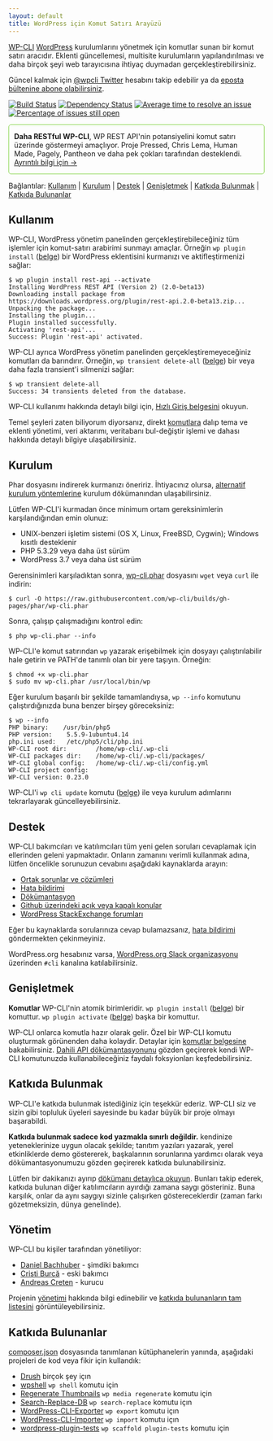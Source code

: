 ```yaml
---
layout: default
title: WordPress için Komut Satırı Arayüzü
---
```


[WP-CLI](https://wp-cli.org/) [WordPress](https://wordpress.org/) kurulumlarını yönetmek için komutlar sunan bir komut satırı aracıdır. Eklenti güncellemesi, multisite kurulumların yapılandırılması ve daha birçok şeyi web tarayıcısına ihtiyaç duymadan gerçekleştirebilirsiniz.


Güncel kalmak için [@wpcli Twitter](https://twitter.com/wpcli) hesabını takip edebilir ya da  [eposta bültenine abone olabilirsiniz](http://wp-cli.us13.list-manage.com/subscribe?u=0615e4d18f213891fc000adfd&id=8c61d7641e).


[![Build Status](https://travis-ci.org/wp-cli/wp-cli.png?branch=master)](https://travis-ci.org/wp-cli/wp-cli) [![Dependency Status](https://gemnasium.com/badges/github.com/wp-cli/wp-cli.svg)](https://gemnasium.com/github.com/wp-cli/wp-cli) [![Average time to resolve an issue](http://isitmaintained.com/badge/resolution/wp-cli/wp-cli.svg)](http://isitmaintained.com/project/wp-cli/wp-cli "Average time to resolve an issue") [![Percentage of issues still open](http://isitmaintained.com/badge/open/wp-cli/wp-cli.svg)](http://isitmaintained.com/project/wp-cli/wp-cli "Percentage of issues still open")


<div style="
	border: 1px solid #7AD03A;
	-webkit-border-radius: 5px;
	-moz-border-radius: 5px;
	border-radius: 5px;
	padding-left: 10px;
	padding-right: 10px;
">
	<p><strong>Daha RESTful WP-CLI</strong>, WP REST API'nin potansiyelini komut satırı üzerinde göstermeyi amaçlıyor. Proje Pressed, Chris Lema, Human Made, Pagely, Pantheon ve daha pek çokları tarafından desteklendi. <a href="https://wp-cli.org/restful/">Ayrıntılı bilgi için &rarr;</a></p>
</div>

Bağlantılar: [Kullanım](#kullanm) &#124; [Kurulum](#kurulum) &#124; [Destek](#destek) &#124; [Genişletmek](#geniletmek) &#124; [Katkıda Bulunmak](#katkda-bulunmak) &#124; [Katkıda Bulunanlar](#katkda-bulunanlar)

## Kullanım

WP-CLI, WordPress yönetim panelinden gerçekleştirebileceğiniz tüm işlemler için komut-satırı arabirimi sunmayı amaçlar. Örneğin `wp plugin install` ([belge](https://wp-cli.org/commands/plugin/install/)) bir WordPress eklentisini kurmanızı ve aktifleştirmenizi sağlar:


```
$ wp plugin install rest-api --activate
Installing WordPress REST API (Version 2) (2.0-beta13)
Downloading install package from https://downloads.wordpress.org/plugin/rest-api.2.0-beta13.zip...
Unpacking the package...
Installing the plugin...
Plugin installed successfully.
Activating 'rest-api'...
Success: Plugin 'rest-api' activated.
```

WP-CLI ayrıca WordPress yönetim panelinden gerçekleştiremeyeceğiniz komutları da barındırır. Örneğin, `wp transient delete-all` ([belge](https://wp-cli.org/commands/transient/delete-all/)) bir veya daha fazla transient'i silmenizi sağlar:


```
$ wp transient delete-all
Success: 34 transients deleted from the database.
```

WP-CLI kullanımı hakkında detaylı bilgi için, [Hızlı Giriş belgesini](https://wp-cli.org/docs/quick-start/) okuyun.

Temel şeyleri zaten biliyorum diyorsanız, direkt [komutlara](https://wp-cli.org/commands/) dalıp  tema ve eklenti yönetimi, veri aktarımı, veritabanı bul-değiştir işlemi ve dahası hakkında detaylı bilgiye ulaşabilirsiniz. 


## Kurulum

Phar dosyasını indirerek kurmanızı öneririz. İhtiyacınız olursa, [alternatif kurulum yöntemlerine](https://wp-cli.org/docs/installing/) kurulum dökümanından ulaşabilirsiniz.
 

Lütfen WP-CLI'i kurmadan önce minimum ortam gereksinimlerin karşılandığından emin olunuz:

- UNIX-benzeri işletim sistemi (OS X, Linux, FreeBSD, Cygwin); Windows kısıtlı desteklenir
- PHP 5.3.29 veya daha üst sürüm
- WordPress 3.7 veya daha üst sürüm

Gerensinimleri karşıladıktan sonra, [wp-cli.phar](https://raw.github.com/wp-cli/builds/gh-pages/phar/wp-cli.phar) dosyasını `wget` veya `curl` ile indirin:

```
$ curl -O https://raw.githubusercontent.com/wp-cli/builds/gh-pages/phar/wp-cli.phar
```

Sonra, çalışıp çalışmadığını kontrol edin:

```
$ php wp-cli.phar --info
```

WP-CLI'e komut satırından `wp` yazarak erişebilmek için dosyayı çalıştırılabilir hale getirin ve PATH'de tanımlı olan bir yere taşıyın. Örneğin:

```
$ chmod +x wp-cli.phar
$ sudo mv wp-cli.phar /usr/local/bin/wp
```

Eğer kurulum başarılı bir şekilde tamamlandıysa, `wp --info` komutunu çalıştırdığınızda buna benzer birşey göreceksiniz:

```
$ wp --info
PHP binary:    /usr/bin/php5
PHP version:    5.5.9-1ubuntu4.14
php.ini used:   /etc/php5/cli/php.ini
WP-CLI root dir:        /home/wp-cli/.wp-cli
WP-CLI packages dir:    /home/wp-cli/.wp-cli/packages/
WP-CLI global config:   /home/wp-cli/.wp-cli/config.yml
WP-CLI project config:
WP-CLI version: 0.23.0
```

WP-CLI'i  `wp cli update` komutu ([belge](https://wp-cli.org/commands/cli/update/)) ile veya kurulum adımlarını tekrarlayarak güncelleyebilirsiniz.


## Destek

WP-CLI bakımcıları ve katılımcıları tüm yeni gelen soruları cevaplamak için ellerinden geleni yapmaktadır. Onların zamanını verimli kullanmak adına, lütfen öncelikle sorunuzun cevabını aşağıdaki kaynaklarda arayın:


- [Ortak sorunlar ve çözümleri](https://wp-cli.org/docs/common-issues/)
- [Hata bildirimi](https://wp-cli.org/docs/bug-reports/)
- [Dökümantasyon](https://wp-cli.org/docs/)
- [Github üzerindeki açık veya kapalı konular](https://github.com/wp-cli/wp-cli/issues?utf8=%E2%9C%93&q=is%3Aissue)
- [WordPress StackExchange forumları](http://wordpress.stackexchange.com/questions/tagged/wp-cli)

Eğer bu kaynaklarda sorularınıza cevap bulamazsanız, [hata bildirimi](https://github.com/wp-cli/wp-cli/issues/new) göndermekten çekinmeyiniz.

WordPress.org hesabınız varsa, [WordPress.org Slack organizasyonu](https://make.wordpress.org/chat/) üzerinden `#cli` kanalına katılabilirsiniz.

## Genişletmek

**Komutlar** WP-CLI'nin atomik birimleridir. `wp plugin install` ([belge](https://wp-cli.org/commands/plugin/install/)) bir komuttur.  `wp plugin activate` ([belge](https://wp-cli.org/commands/plugin/activate/)) başka bir komuttur.

WP-CLI onlarca komutla hazır olarak gelir. Özel bir WP-CLI komutu oluşturmak görünenden daha kolaydir. Detaylar için [komutlar belgesine](https://wp-cli.org/docs/commands-cookbook/) bakabilirsiniz. [Dahili API dökümantasyonunu](https://wp-cli.org/docs/internal-api/) gözden geçirerek kendi WP-CLI komutunuzda kullanabileceğiniz faydalı foksyionları keşfedebilirsiniz.


## Katkıda Bulunmak

WP-CLI'e katkıda bulunmak istediğiniz için teşekkür ederiz. WP-CLI siz ve sizin gibi topluluk üyeleri sayesinde bu kadar büyük bir proje olmayı başarabildi.

**Katkıda bulunmak sadece kod yazmakla sınırlı değildir.** kendinize yeteneklerinize uygun olacak şekilde; tanıtım yazıları yazarak, yerel etkinliklerde demo göstererek, başkalarının sorunlarına yardımcı olarak veya dökümantasyonumuzu gözden geçirerek katkıda bulunabilirsiniz.


Lütfen bir dakikanızı ayırıp [dökümanı detaylıca okuyun](https://wp-cli.org/docs/contributing/). Bunları takip ederek, katkıda bulunan diğer katılımcıların ayırdığı zamana saygı gösteriniz. Buna karşılık, onlar da aynı saygıyı sizinle çalışırken göstereceklerdir (zaman farkı gözetmeksizin, dünya genelinde).


## Yönetim
WP-CLI bu kişiler tarafından yönetiliyor:

* [Daniel Bachhuber](https://github.com/danielbachhuber/) - şimdiki bakımcı
* [Cristi Burcă](https://github.com/scribu) - eski bakımcı
* [Andreas Creten](https://github.com/andreascreten) - kurucu


Projenin [yönetimi](https://wp-cli.org/docs/governance/) hakkında bilgi edinebilir ve [katkıda bulunanların tam listesini](https://github.com/wp-cli/wp-cli/contributors) görüntüleyebilirsiniz.

## Katkıda Bulunanlar

[composer.json](composer.json) dosyasında tanımlanan kütüphanelerin yanında, aşağıdaki projeleri de kod veya fikir için kullandık:

* [Drush](http://drush.ws/) birçok şey içın
* [wpshell](http://code.trac.wordpress.org/browser/wpshell)  `wp shell` komutu için
* [Regenerate Thumbnails](http://wordpress.org/plugins/regenerate-thumbnails/)  `wp media regenerate` komutu için
* [Search-Replace-DB](https://github.com/interconnectit/Search-Replace-DB) `wp search-replace` komutu içın
* [WordPress-CLI-Exporter](https://github.com/Automattic/WordPress-CLI-Exporter) `wp export` komutu içın
* [WordPress-CLI-Importer](https://github.com/Automattic/WordPress-CLI-Importer) `wp import` komutu içın
* [wordpress-plugin-tests](https://github.com/benbalter/wordpress-plugin-tests/) `wp scaffold plugin-tests` komutu için
